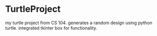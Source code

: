 # TurtleProject

my turtle project from CS 104.
generates a random design using python turtle.
integrated tkinter box for functionality.
